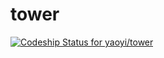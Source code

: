 tower
=====
[ ![Codeship Status for yaoyi/tower](https://codeship.io/projects/9b4a6660-38f9-0132-bd39-323ac9d2f255/status)](https://codeship.io/projects/42129)
